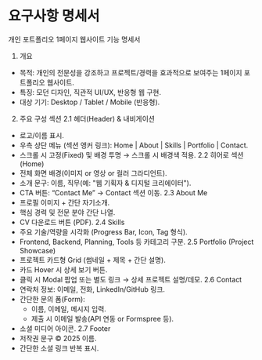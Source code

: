 # 요구사항 명세서

개인 포트폴리오 1페이지 웹사이트 기능 명세서
1. 개요
* 목적: 개인의 전문성을 강조하고 프로젝트/경력을 효과적으로 보여주는 1페이지 포트폴리오 웹사이트.
* 특징: 모던 디자인, 직관적 UI/UX, 반응형 웹 구현.
* 대상 기기: Desktop / Tablet / Mobile (반응형).

2. 주요 구성 섹션
2.1 헤더(Header) & 내비게이션
* 로고/이름 표시.
* 우측 상단 메뉴 (섹션 앵커 링크): Home | About | Skills | Portfolio | Contact.
* 스크롤 시 고정(Fixed) 및 배경 투명 → 스크롤 시 배경색 적용.
2.2 히어로 섹션(Home)
* 전체 화면 배경(이미지 or 영상 or 컬러 그라디언트).
* 소개 문구: 이름, 직무(예: "웹 기획자 & 디지털 크리에이터").
* CTA 버튼: “Contact Me” → Contact 섹션 이동.
2.3 About Me
* 프로필 이미지 + 간단 자기소개.
* 핵심 경력 및 전문 분야 간단 나열.
* CV 다운로드 버튼 (PDF).
2.4 Skills
* 주요 기술/역량을 시각화 (Progress Bar, Icon, Tag 형식).
* Frontend, Backend, Planning, Tools 등 카테고리 구분.
2.5 Portfolio (Project Showcase)
* 프로젝트 카드형 Grid (썸네일 + 제목 + 간단 설명).
* 카드 Hover 시 상세 보기 버튼.
* 클릭 시 Modal 팝업 또는 별도 링크 → 상세 프로젝트 설명/데모.
2.6 Contact
* 연락처 정보: 이메일, 전화, LinkedIn/GitHub 링크.
* 간단한 문의 폼(Form):
    * 이름, 이메일, 메시지 입력.
    * 제출 시 이메일 발송(API 연동 or Formspree 등).
* 소셜 미디어 아이콘.
2.7 Footer
* 저작권 문구 © 2025 이름.
* 간단한 소셜 링크 반복 표시.
